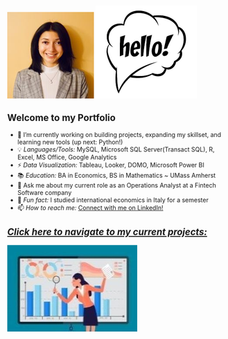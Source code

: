 ![](/images/Linkedin1.jpg) ![](/images/hello.png)
	


## Welcome to my Portfolio

- 📝 I’m currently working on building projects, expanding my skillset, and learning new tools (up next: Python!)
- 💡 *Languages/Tools:* MySQL, Microsoft SQL Server(Transact SQL), R, Excel, MS Office, Google Analytics
- ⚡ *Data Visualization:* Tableau, Looker, DOMO, Microsoft Power BI
- 📚 *Education:* BA in Economics, BS in Mathematics ~ UMass Amherst
- 💬 Ask me about my current role as an Operations Analyst at a Fintech Software company
- 👯 *Fun fact:* I studied international economics in Italy for a semester
- 📫 *How to reach me:* [Connect with me on LinkedIn!](https://www.linkedin.com/in/isabel-tummino)

## *[Click here to navigate to my current projects:](https://itummino.github.io/PortfolioProjects/)*  
![](/images/data2.jpg) 
